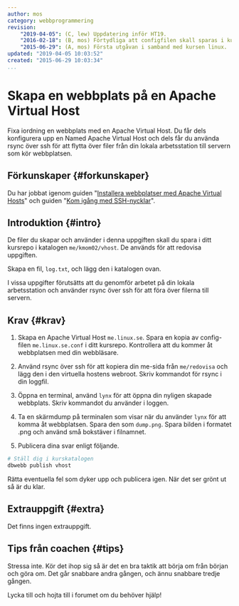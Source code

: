 ```yaml
---
author: mos
category: webbprogrammering
revision:
    "2019-04-05": (C, lew) Uppdatering inför HT19.
    "2016-02-18": (B, mos) Förtydliga att configfilen skall sparas i kursrepot.
    "2015-06-29": (A, mos) Första utgåvan i samband med kursen linux.
updated: "2019-04-05 10:03:52"
created: "2015-06-29 10:03:34"
...
```

Skapa en webbplats på en Apache Virtual Host
==================================

Fixa iordning en webbplats med en Apache Virtual Host. Du får dels konfigurera upp en Named Apache Virtual Host och dels får du använda rsync över ssh för att flytta över filer från din lokala arbetsstation till servern som kör webbplatsen.

<!--more-->



Förkunskaper {#forkunskaper}
-----------------------

Du har jobbat igenom guiden "[Installera webbplatser med Apache Virtual Hosts](kunskap/installera-webbplatser-med-apache-name-based-virtual-hosts)" och guiden "[Kom igång med SSH-nycklar](guide/kom-igang-med-ssh/kom-igang-med-ssh-nycklar)".



Introduktion {#intro}
-----------------------

De filer du skapar och använder i denna uppgiften skall du spara i ditt kursrepo i katalogen `me/kmom02/vhost`. De används för att redovisa uppgiften.

Skapa en fil, `log.txt`, och lägg den i katalogen ovan.

I vissa uppgifter förutsätts att du genomför arbetet på din lokala arbetsstation och använder rsync över ssh för att föra över filerna till servern.



Krav {#krav}
-----------------------

1. Skapa en Apache Virtual Host `me.linux.se`. Spara en kopia av config-filen `me.linux.se.conf` i ditt kursrepo. Kontrollera att du kommer åt webbplatsen med din webbläsare.

1. Använd rsync över ssh för att kopiera din me-sida från `me/redovisa` och lägg den i den virtuella hostens webroot. Skriv kommandot för rsync i din loggfil.

1. Öppna en terminal, använd `lynx` för att öppna din nyligen skapade webbplats. Skriv kommandot du använder i loggen.

1. Ta en skärmdump på terminalen som visar när du använder `lynx` för att komma åt webbplatsen. Spara den som `dump.png`. Spara bilden i formatet .png och använd små bokstäver i filnamnet.

1. Publicera dina svar enligt följande.

```bash
# Ställ dig i kurskatalogen
dbwebb publish vhost
```

Rätta eventuella fel som dyker upp och publicera igen. När det ser grönt ut så är du klar.



Extrauppgift {#extra}
-----------------------

Det finns ingen extrauppgift.



Tips från coachen {#tips}
-----------------------

Stressa inte. Kör det ihop sig så är det en bra taktik att börja om från början och göra om. Det går snabbare andra gången, och ännu snabbare tredje gången.

Lycka till och hojta till i forumet om du behöver hjälp!
